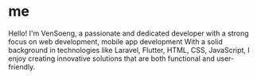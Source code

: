# me
Hello! I'm VenSoeng, a passionate and dedicated developer with a strong focus on web development, mobile app development With a solid background in technologies like Laravel, Flutter, HTML, CSS, JavaScript, I enjoy creating innovative solutions that are both functional and user-friendly.
